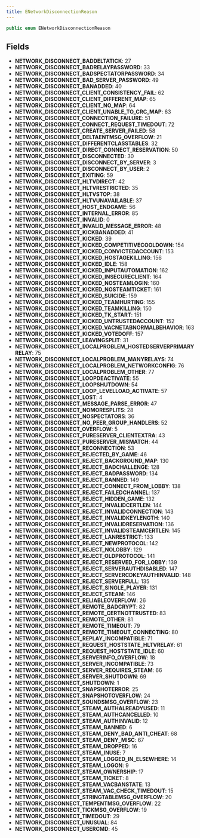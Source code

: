 ```yaml
---
title: ENetworkDisconnectionReason
---
```


```csharp
public enum ENetworkDisconnectionReason
```

## Fields

- **NETWORK_DISCONNECT_BADDELTATICK**: 27
- **NETWORK_DISCONNECT_BADRELAYPASSWORD**: 33
- **NETWORK_DISCONNECT_BADSPECTATORPASSWORD**: 34
- **NETWORK_DISCONNECT_BAD_SERVER_PASSWORD**: 49
- **NETWORK_DISCONNECT_BANADDED**: 40
- **NETWORK_DISCONNECT_CLIENT_CONSISTENCY_FAIL**: 62
- **NETWORK_DISCONNECT_CLIENT_DIFFERENT_MAP**: 65
- **NETWORK_DISCONNECT_CLIENT_NO_MAP**: 64
- **NETWORK_DISCONNECT_CLIENT_UNABLE_TO_CRC_MAP**: 63
- **NETWORK_DISCONNECT_CONNECTION_FAILURE**: 51
- **NETWORK_DISCONNECT_CONNECT_REQUEST_TIMEDOUT**: 72
- **NETWORK_DISCONNECT_CREATE_SERVER_FAILED**: 58
- **NETWORK_DISCONNECT_DELTAENTMSG_OVERFLOW**: 21
- **NETWORK_DISCONNECT_DIFFERENTCLASSTABLES**: 32
- **NETWORK_DISCONNECT_DIRECT_CONNECT_RESERVATION**: 50
- **NETWORK_DISCONNECT_DISCONNECTED**: 30
- **NETWORK_DISCONNECT_DISCONNECT_BY_SERVER**: 3
- **NETWORK_DISCONNECT_DISCONNECT_BY_USER**: 2
- **NETWORK_DISCONNECT_EXITING**: 59
- **NETWORK_DISCONNECT_HLTVDIRECT**: 42
- **NETWORK_DISCONNECT_HLTVRESTRICTED**: 35
- **NETWORK_DISCONNECT_HLTVSTOP**: 38
- **NETWORK_DISCONNECT_HLTVUNAVAILABLE**: 37
- **NETWORK_DISCONNECT_HOST_ENDGAME**: 56
- **NETWORK_DISCONNECT_INTERNAL_ERROR**: 85
- **NETWORK_DISCONNECT_INVALID**: 0
- **NETWORK_DISCONNECT_INVALID_MESSAGE_ERROR**: 48
- **NETWORK_DISCONNECT_KICKBANADDED**: 41
- **NETWORK_DISCONNECT_KICKED**: 39
- **NETWORK_DISCONNECT_KICKED_COMPETITIVECOOLDOWN**: 154
- **NETWORK_DISCONNECT_KICKED_CONVICTEDACCOUNT**: 153
- **NETWORK_DISCONNECT_KICKED_HOSTAGEKILLING**: 156
- **NETWORK_DISCONNECT_KICKED_IDLE**: 158
- **NETWORK_DISCONNECT_KICKED_INPUTAUTOMATION**: 162
- **NETWORK_DISCONNECT_KICKED_INSECURECLIENT**: 164
- **NETWORK_DISCONNECT_KICKED_NOSTEAMLOGIN**: 160
- **NETWORK_DISCONNECT_KICKED_NOSTEAMTICKET**: 161
- **NETWORK_DISCONNECT_KICKED_SUICIDE**: 159
- **NETWORK_DISCONNECT_KICKED_TEAMHURTING**: 155
- **NETWORK_DISCONNECT_KICKED_TEAMKILLING**: 150
- **NETWORK_DISCONNECT_KICKED_TK_START**: 151
- **NETWORK_DISCONNECT_KICKED_UNTRUSTEDACCOUNT**: 152
- **NETWORK_DISCONNECT_KICKED_VACNETABNORMALBEHAVIOR**: 163
- **NETWORK_DISCONNECT_KICKED_VOTEDOFF**: 157
- **NETWORK_DISCONNECT_LEAVINGSPLIT**: 31
- **NETWORK_DISCONNECT_LOCALPROBLEM_HOSTEDSERVERPRIMARYRELAY**: 75
- **NETWORK_DISCONNECT_LOCALPROBLEM_MANYRELAYS**: 74
- **NETWORK_DISCONNECT_LOCALPROBLEM_NETWORKCONFIG**: 76
- **NETWORK_DISCONNECT_LOCALPROBLEM_OTHER**: 77
- **NETWORK_DISCONNECT_LOOPDEACTIVATE**: 55
- **NETWORK_DISCONNECT_LOOPSHUTDOWN**: 54
- **NETWORK_DISCONNECT_LOOP_LEVELLOAD_ACTIVATE**: 57
- **NETWORK_DISCONNECT_LOST**: 4
- **NETWORK_DISCONNECT_MESSAGE_PARSE_ERROR**: 47
- **NETWORK_DISCONNECT_NOMORESPLITS**: 28
- **NETWORK_DISCONNECT_NOSPECTATORS**: 36
- **NETWORK_DISCONNECT_NO_PEER_GROUP_HANDLERS**: 52
- **NETWORK_DISCONNECT_OVERFLOW**: 5
- **NETWORK_DISCONNECT_PURESERVER_CLIENTEXTRA**: 43
- **NETWORK_DISCONNECT_PURESERVER_MISMATCH**: 44
- **NETWORK_DISCONNECT_RECONNECTION**: 53
- **NETWORK_DISCONNECT_REJECTED_BY_GAME**: 46
- **NETWORK_DISCONNECT_REJECT_BACKGROUND_MAP**: 130
- **NETWORK_DISCONNECT_REJECT_BADCHALLENGE**: 128
- **NETWORK_DISCONNECT_REJECT_BADPASSWORD**: 134
- **NETWORK_DISCONNECT_REJECT_BANNED**: 149
- **NETWORK_DISCONNECT_REJECT_CONNECT_FROM_LOBBY**: 138
- **NETWORK_DISCONNECT_REJECT_FAILEDCHANNEL**: 137
- **NETWORK_DISCONNECT_REJECT_HIDDEN_GAME**: 132
- **NETWORK_DISCONNECT_REJECT_INVALIDCERTLEN**: 144
- **NETWORK_DISCONNECT_REJECT_INVALIDCONNECTION**: 143
- **NETWORK_DISCONNECT_REJECT_INVALIDKEYLENGTH**: 140
- **NETWORK_DISCONNECT_REJECT_INVALIDRESERVATION**: 136
- **NETWORK_DISCONNECT_REJECT_INVALIDSTEAMCERTLEN**: 145
- **NETWORK_DISCONNECT_REJECT_LANRESTRICT**: 133
- **NETWORK_DISCONNECT_REJECT_NEWPROTOCOL**: 142
- **NETWORK_DISCONNECT_REJECT_NOLOBBY**: 129
- **NETWORK_DISCONNECT_REJECT_OLDPROTOCOL**: 141
- **NETWORK_DISCONNECT_REJECT_RESERVED_FOR_LOBBY**: 139
- **NETWORK_DISCONNECT_REJECT_SERVERAUTHDISABLED**: 147
- **NETWORK_DISCONNECT_REJECT_SERVERCDKEYAUTHINVALID**: 148
- **NETWORK_DISCONNECT_REJECT_SERVERFULL**: 135
- **NETWORK_DISCONNECT_REJECT_SINGLE_PLAYER**: 131
- **NETWORK_DISCONNECT_REJECT_STEAM**: 146
- **NETWORK_DISCONNECT_RELIABLEOVERFLOW**: 26
- **NETWORK_DISCONNECT_REMOTE_BADCRYPT**: 82
- **NETWORK_DISCONNECT_REMOTE_CERTNOTTRUSTED**: 83
- **NETWORK_DISCONNECT_REMOTE_OTHER**: 81
- **NETWORK_DISCONNECT_REMOTE_TIMEOUT**: 79
- **NETWORK_DISCONNECT_REMOTE_TIMEOUT_CONNECTING**: 80
- **NETWORK_DISCONNECT_REPLAY_INCOMPATIBLE**: 71
- **NETWORK_DISCONNECT_REQUEST_HOSTSTATE_HLTVRELAY**: 61
- **NETWORK_DISCONNECT_REQUEST_HOSTSTATE_IDLE**: 60
- **NETWORK_DISCONNECT_SERVERINFO_OVERFLOW**: 18
- **NETWORK_DISCONNECT_SERVER_INCOMPATIBLE**: 73
- **NETWORK_DISCONNECT_SERVER_REQUIRES_STEAM**: 66
- **NETWORK_DISCONNECT_SERVER_SHUTDOWN**: 69
- **NETWORK_DISCONNECT_SHUTDOWN**: 1
- **NETWORK_DISCONNECT_SNAPSHOTERROR**: 25
- **NETWORK_DISCONNECT_SNAPSHOTOVERFLOW**: 24
- **NETWORK_DISCONNECT_SOUNDSMSG_OVERFLOW**: 23
- **NETWORK_DISCONNECT_STEAM_AUTHALREADYUSED**: 11
- **NETWORK_DISCONNECT_STEAM_AUTHCANCELLED**: 10
- **NETWORK_DISCONNECT_STEAM_AUTHINVALID**: 12
- **NETWORK_DISCONNECT_STEAM_BANNED**: 6
- **NETWORK_DISCONNECT_STEAM_DENY_BAD_ANTI_CHEAT**: 68
- **NETWORK_DISCONNECT_STEAM_DENY_MISC**: 67
- **NETWORK_DISCONNECT_STEAM_DROPPED**: 16
- **NETWORK_DISCONNECT_STEAM_INUSE**: 7
- **NETWORK_DISCONNECT_STEAM_LOGGED_IN_ELSEWHERE**: 14
- **NETWORK_DISCONNECT_STEAM_LOGON**: 9
- **NETWORK_DISCONNECT_STEAM_OWNERSHIP**: 17
- **NETWORK_DISCONNECT_STEAM_TICKET**: 8
- **NETWORK_DISCONNECT_STEAM_VACBANSTATE**: 13
- **NETWORK_DISCONNECT_STEAM_VAC_CHECK_TIMEDOUT**: 15
- **NETWORK_DISCONNECT_STRINGTABLEMSG_OVERFLOW**: 20
- **NETWORK_DISCONNECT_TEMPENTMSG_OVERFLOW**: 22
- **NETWORK_DISCONNECT_TICKMSG_OVERFLOW**: 19
- **NETWORK_DISCONNECT_TIMEDOUT**: 29
- **NETWORK_DISCONNECT_UNUSUAL**: 84
- **NETWORK_DISCONNECT_USERCMD**: 45


